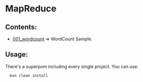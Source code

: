 MapReduce
==============================================

Contents:
---------------

 * [001_wordcount](./001_wordcount) => WordCount Sample.


Usage:
--------------

There's a superpom including every single project. You can use:
      
      mvn clean install

